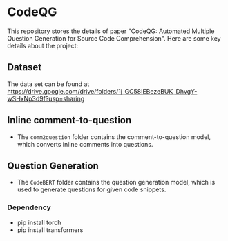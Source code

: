 # CodeQG
This repository stores the details of paper "CodeQG: Automated Multiple Question Generation for Source Code Comprehension". Here are some key details about the project:

## Dataset

The data set can be found at https://drive.google.com/drive/folders/1j_GC58IEBezeBUK_DhvgY-wSHxNp3d9f?usp=sharing

## Inline comment-to-question
- The `comm2question` folder contains the comment-to-question model, which converts inline comments into questions.

## Question Generation 

- The `CodeBERT` folder contains the question generation model, which is used to generate questions for given code snippets.
### Dependency
- pip install torch
- pip install transformers


